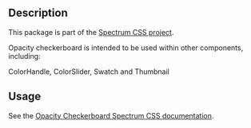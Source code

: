 ## Description

This package is part of the [Spectrum CSS project](https://github.com/adobe/spectrum-css).

Opacity checkerboard is intended to be used within other components, including:

ColorHandle, ColorSlider, Swatch and Thumbnail

## Usage

See the [Opacity Checkerboard Spectrum CSS documentation](https://opensource.adobe.com/spectrum-css/opacitycheckerboard).
